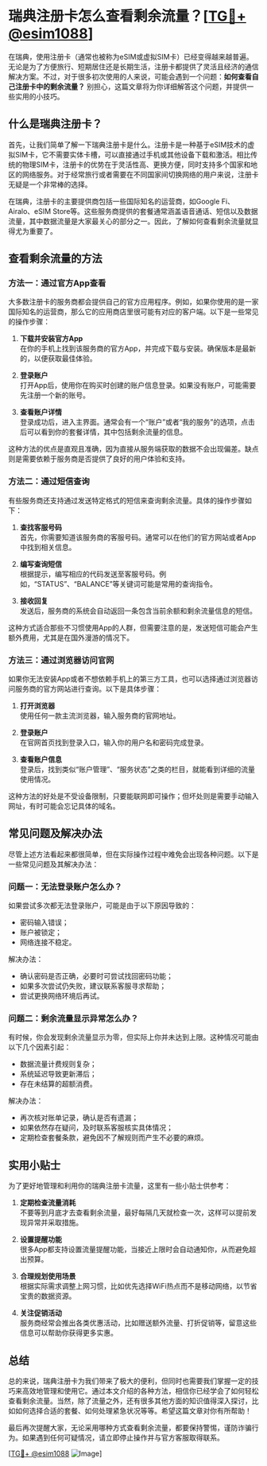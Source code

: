 # 瑞典注册卡怎么查看剩余流量？[[TG💪+ @esim1088](https://t.me/s/esim1088)]

在瑞典，使用注册卡（通常也被称为eSIM或虚拟SIM卡）已经变得越来越普遍。无论是为了方便旅行、短期居住还是长期生活，注册卡都提供了灵活且经济的通信解决方案。不过，对于很多初次使用的人来说，可能会遇到一个问题：**如何查看自己注册卡中的剩余流量？** 别担心，这篇文章将为你详细解答这个问题，并提供一些实用的小技巧。

## 什么是瑞典注册卡？

首先，让我们简单了解一下瑞典注册卡是什么。注册卡是一种基于eSIM技术的虚拟SIM卡，它不需要实体卡槽，可以直接通过手机或其他设备下载和激活。相比传统的物理SIM卡，注册卡的优势在于灵活性高、更换方便，同时支持多个国家和地区的网络服务。对于经常旅行或者需要在不同国家间切换网络的用户来说，注册卡无疑是一个非常棒的选择。

在瑞典，注册卡的主要提供商包括一些国际知名的运营商，如Google Fi、Airalo、eSIM Store等。这些服务商提供的套餐通常涵盖语音通话、短信以及数据流量，其中数据流量是大家最关心的部分之一。因此，了解如何查看剩余流量就显得尤为重要了。

## 查看剩余流量的方法

### 方法一：通过官方App查看

大多数注册卡的服务商都会提供自己的官方应用程序。例如，如果你使用的是一家国际知名的运营商，那么它的应用商店里很可能有对应的客户端。以下是一些常见的操作步骤：

1. **下载并安装官方App**  
   在你的手机上找到该服务商的官方App，并完成下载与安装。确保版本是最新的，以便获取最佳体验。

2. **登录账户**  
   打开App后，使用你在购买时创建的账户信息登录。如果没有账户，可能需要先注册一个新的账号。

3. **查看账户详情**  
   登录成功后，进入主界面。通常会有一个“账户”或者“我的服务”的选项，点击后可以看到你的套餐详情，其中包括剩余流量的信息。

这种方法的优点是直观且准确，因为直接从服务端获取的数据不会出现偏差。缺点则是需要依赖于服务商是否提供了良好的用户体验和支持。

### 方法二：通过短信查询

有些服务商还支持通过发送特定格式的短信来查询剩余流量。具体的操作步骤如下：

1. **查找客服号码**  
   首先，你需要知道该服务商的客服号码。通常可以在他们的官方网站或者App中找到相关信息。

2. **编写查询短信**  
   根据提示，编写相应的代码发送至客服号码。例如，“STATUS”、“BALANCE”等关键词可能是常用的查询指令。

3. **接收回复**  
   发送后，服务商的系统会自动返回一条包含当前余额和剩余流量信息的短信。

这种方式适合那些不习惯使用App的人群，但需要注意的是，发送短信可能会产生额外费用，尤其是在国外漫游的情况下。

### 方法三：通过浏览器访问官网

如果你无法安装App或者不想依赖手机上的第三方工具，也可以选择通过浏览器访问服务商的官方网站进行查询。以下是具体步骤：

1. **打开浏览器**  
   使用任何一款主流浏览器，输入服务商的官网地址。

2. **登录账户**  
   在官网首页找到登录入口，输入你的用户名和密码完成登录。

3. **查看账户信息**  
   登录后，找到类似“账户管理”、“服务状态”之类的栏目，就能看到详细的流量使用情况。

这种方法的好处是不受设备限制，只要能联网即可操作；但坏处则是需要手动输入网址，有时可能会忘记具体的域名。

## 常见问题及解决办法

尽管上述方法看起来都很简单，但在实际操作过程中难免会出现各种问题。以下是一些常见问题及其解决办法：

### 问题一：无法登录账户怎么办？

如果尝试多次都无法登录账户，可能是由于以下原因导致的：
- 密码输入错误；
- 账户被锁定；
- 网络连接不稳定。

解决办法：
- 确认密码是否正确，必要时可尝试找回密码功能；
- 如果多次尝试仍失败，建议联系客服寻求帮助；
- 尝试更换网络环境后再试。

### 问题二：剩余流量显示异常怎么办？

有时候，你会发现剩余流量显示为零，但实际上你并未达到上限。这种情况可能由以下几个因素引起：
- 数据流量计费规则复杂；
- 系统延迟导致更新滞后；
- 存在未结算的超额消费。

解决办法：
- 再次核对账单记录，确认是否有遗漏；
- 如果依然存在疑问，及时联系客服核实具体情况；
- 定期检查套餐条款，避免因不了解规则而产生不必要的麻烦。

## 实用小贴士

为了更好地管理和利用你的瑞典注册卡流量，这里有一些小贴士供参考：

1. **定期检查流量消耗**  
   不要等到月底才去查看剩余流量，最好每隔几天就检查一次，这样可以提前发现异常并采取措施。

2. **设置提醒功能**  
   很多App都支持设置流量提醒功能，当接近上限时会自动通知你，从而避免超出预算。

3. **合理规划使用场景**  
   根据实际需求调整上网习惯，比如优先选择WiFi热点而不是移动网络，以节省宝贵的数据资源。

4. **关注促销活动**  
   服务商经常会推出各类优惠活动，比如赠送额外流量、打折促销等，留意这些信息可以帮助你获得更多实惠。

## 总结

总的来说，瑞典注册卡为我们带来了极大的便利，但同时也需要我们掌握一定的技巧来高效地管理和使用它。通过本文介绍的各种方法，相信你已经学会了如何轻松查看剩余流量。当然，除了流量之外，还有很多其他方面的知识值得深入探讨，比如如何选择合适的套餐、如何处理紧急状况等等。希望这篇文章对你有所帮助！

最后再次提醒大家，无论采用哪种方式查看剩余流量，都要保持警惕，谨防诈骗行为。如果遇到任何可疑情况，请立即停止操作并与官方客服取得联系。

[[TG💪+ @esim1088](https://t.me/s/esim1088) ![Image](https://i.postimg.cc/4NQfJmqS/Snipaste-2025-05-13-00-14-12.png)]